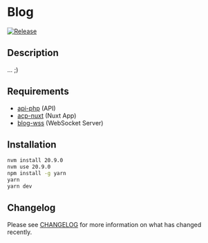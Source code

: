 # Blog

[![Release](https://github.com/necodeus/blog-nuxt/actions/workflows/release.yml/badge.svg?branch=production)](https://github.com/necodeus/blog-nuxt/actions/workflows/release.yml)

## Description

... ;)

## Requirements

-  [api-php](https://github.com/necodeus/api-php) (API)
-  [acp-nuxt](https://github.com/necodeus/acp-nuxt) (Nuxt App)
-  [blog-wss](https://github.com/necodeus/blog-ws) (WebSocket Server)

## Installation

```bash
nvm install 20.9.0
nvm use 20.9.0
npm install -g yarn
yarn
yarn dev
```

## Changelog

Please see [CHANGELOG](CHANGELOG.md) for more information on what has changed recently.
